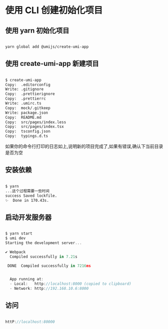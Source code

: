 # 使用 CLI 创建初始化项目

## 使用 yarn 初始化项目

```bash

yarn global add @umijs/create-umi-app

```

## 使用 create-umi-app 新建项目

```bash

$ create-umi-app
Copy:  .editorconfig
Write: .gitignore
Copy:  .prettierignore
Copy:  .prettierrc
Write: .umirc.ts
Copy:  mock/.gitkeep
Write: package.json
Copy:  README.md
Copy:  src/pages/index.less
Copy:  src/pages/index.tsx
Copy:  tsconfig.json
Copy:  typings.d.ts

```

如果你的命令行打印的日志如上,说明新的项目完成了,如果有错误,确认下当前目录是否为空

## 安装依赖

```bash

$ yarn
...这个过程需要一些时间
success Saved lockfile.
✨  Done in 170.43s.

```

## 启动开发服务器

```javascript

$ yarn start
$ umi dev
Starting the development server...

✔ Webpack
  Compiled successfully in 7.21s

 DONE  Compiled successfully in 7216ms                                  14:51:34


  App running at:
  - Local:   http://localhost:8000 (copied to clipboard)
  - Network: http://192.168.10.6:8000

```

## 访问

```javascript

httP://localhost:80000

```
